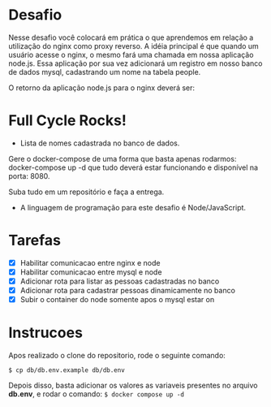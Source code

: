 # Desafio

Nesse desafio você colocará em prática o que aprendemos em relação a utilização do nginx como proxy reverso. A idéia principal é que quando um usuário acesse o nginx, o mesmo fará uma chamada em nossa aplicação node.js. Essa aplicação por sua vez adicionará um registro em nosso banco de dados mysql, cadastrando um nome na tabela people.

O retorno da aplicação node.js para o nginx deverá ser:

<h1>Full Cycle Rocks!</h1>

- Lista de nomes cadastrada no banco de dados.

Gere o docker-compose de uma forma que basta apenas rodarmos: docker-compose up -d que tudo deverá estar funcionando e disponível na porta: 8080.

Suba tudo em um repositório e faça a entrega.

* A linguagem de programação para este desafio é Node/JavaScript.

# Tarefas

- [X] Habilitar comunicacao entre nginx e node
- [X] Habilitar comunicacao entre mysql e node
- [X] Adicionar rota para listar as pessoas cadastradas no banco
- [X] Adicionar rota para cadastrar pessoas dinamicamente no banco
- [X] Subir o container do node somente apos o mysql estar on

# Instrucoes
Apos realizado o clone do repositorio, rode o seguinte comando:

`$ cp db/db.env.example db/db.env`

Depois disso, basta adicionar os valores as variaveis presentes no arquivo **db.env**, e rodar o comando: `$ docker compose up -d`
